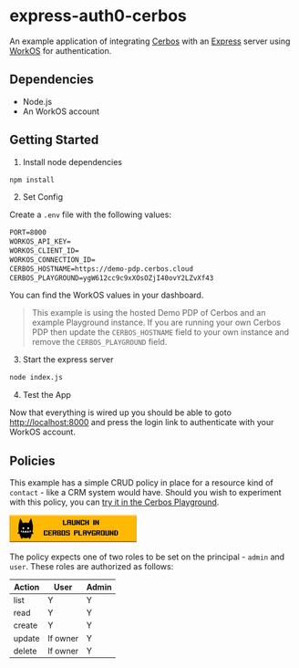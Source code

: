 # express-auth0-cerbos

An example application of integrating [Cerbos](https://cerbos.dev) with an [Express](https://expressjs.com/) server using [WorkOS](https://workos.com/) for authentication.

## Dependencies

- Node.js
- An WorkOS account

## Getting Started


1. Install node dependencies

```bash
npm install
```

2. Set Config

Create a `.env` file with the following values:

```
PORT=8000
WORKOS_API_KEY=
WORKOS_CLIENT_ID=
WORKOS_CONNECTION_ID=
CERBOS_HOSTNAME=https://demo-pdp.cerbos.cloud
CERBOS_PLAYGROUND=ygW612cc9c9xXOsOZjI40ovY2LZvXf43
```
You can find the WorkOS values in your dashboard.

> This example is using the hosted Demo PDP of Cerbos and an example Playground instance. If you are running your own Cerbos PDP then update the `CERBOS_HOSTNAME` field to your own instance and remove the `CERBOS_PLAYGROUND` field.

3. Start the express server

```bash
node index.js
```

4. Test the App

Now that everything is wired up you should be able to goto [http://localhost:8000](http://localhost:8000) and press the login link to authenticate with your WorkOS account.

## Policies

This example has a simple CRUD policy in place for a resource kind of `contact` - like a CRM system would have. Should you wish to experiment with this policy, you can <a href="https://play.cerbos.dev/p/ygW612cc9c9xXOsOZjI40ovY2LZvXf43" target="_blank">try it in the Cerbos Playground</a>.

<a href="https://play.cerbos.dev/p/ygW612cc9c9xXOsOZjI40ovY2LZvXf43" target="_blank"><img src="docs/launch.jpg" height="48" /></a>

The policy expects one of two roles to be set on the principal - `admin` and `user`. These roles are authorized as follows:

| Action | User     | Admin |
| ------ | -------- | ----- |
| list   | Y        | Y     |
| read   | Y        | Y     |
| create | Y        | Y     |
| update | If owner | Y     |
| delete | If owner | Y     |
